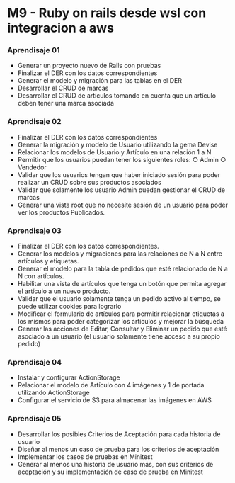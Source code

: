 # M9 - Ruby on rails desde wsl con integracion a aws 

### Aprendisaje 01
* Generar un proyecto nuevo de Rails con pruebas
* Finalizar el DER con los datos correspondientes
* Generar el modelo y migración para las tablas en el DER
* Desarrollar el CRUD de marcas
* Desarrollar el CRUD de artículos tomando en cuenta que un artículo deben tener una marca asociada

### 
### Aprendisaje 02
* Finalizar el DER con los datos correspondientes
* Generar la migración y modelo de Usuario utilizando la gema Devise
* Relacionar los modelos de Usuario y Artículo en una relación 1 a N
* Permitir que los usuarios puedan tener los siguientes roles:
○ Admin
○ Vendedor
* Validar que los usuarios tengan que haber iniciado sesión para poder realizar un CRUD sobre sus
productos asociados
* Validar que solamente los usuario Admin puedan gestionar el CRUD de marcas
* Generar una vista root que no necesite sesión de un usuario para poder ver los productos
Publicados.

### 
### Aprendisaje 03
* Finalizar el DER con los datos correspondientes.
* Generar los modelos y migraciones para las relaciones de N a N entre artículos y etiquetas.
* Generar el modelo para la tabla de pedidos que esté relacionado de N a N con artículos.
* Habilitar una vista de artículos que tenga un botón que permita agregar el artículo a un nuevo
producto.
* Validar que el usuario solamente tenga un pedido activo al tiempo, se puede utilizar cookies
para lograrlo
* Modificar el formulario de artículos para permitir relacionar etiquetas a los mismos para poder
categorizar los artículos y mejorar la búsqueda
* Generar las acciones de Editar, Consultar y Eliminar un pedido que esté asociado a un usuario
(el usuario solamente tiene acceso a su propio pedido)

###
### Aprendisaje 04
* Instalar y configurar ActionStorage
* Relacionar el modelo de Artículo con 4 imágenes y 1 de portada utilizando ActionStorage
* Configurar el servicio de S3 para almacenar las imágenes en AWS

###
### Aprendisaje 05
* Desarrollar los posibles Criterios de Aceptación para cada historia de usuario
* Diseñar al menos un caso de prueba para los criterios de aceptación
* Implementar los casos de pruebas en Minitest
* Generar al menos una historia de usuario más, con sus criterios de aceptación y su implementación de caso de prueba en Minitest
